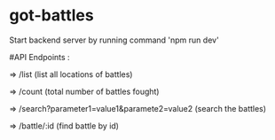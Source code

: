 # got-battles

Start backend server by running command 'npm run dev'

#API Endpoints :

=> /list (list all locations of battles)

=> /count (total number of battles fought)

=> /search?parameter1=value1&paramete2=value2 (search the battles)

=> /battle/:id (find battle by id)

